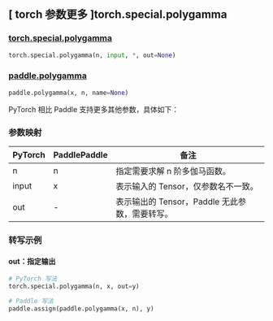 ## [ torch 参数更多 ]torch.special.polygamma

### [torch.special.polygamma](https://pytorch.org/docs/stable/special.html#torch.special.polygamma)

```python
torch.special.polygamma(n, input, *, out=None)
```

### [paddle.polygamma](https://www.paddlepaddle.org.cn/documentation/docs/zh/develop/api/paddle/polygamma_cn.html#paddle.polygamma)

```python
paddle.polygamma(x, n, name=None)
```

PyTorch 相比 Paddle 支持更多其他参数，具体如下：

### 参数映射

| PyTorch | PaddlePaddle | 备注                                                 |
| ------- | ------------ | ---------------------------------------------------- |
| n       | n            | 指定需要求解 n 阶多伽马函数。                        |
| input   | x            | 表示输入的 Tensor，仅参数名不一致。                 |
| out     | -            | 表示输出的 Tensor，Paddle 无此参数，需要转写。 |

### 转写示例

#### out：指定输出

```python
# PyTorch 写法
torch.special.polygamma(n, x, out=y)

# Paddle 写法
paddle.assign(paddle.polygamma(x, n), y)
```
